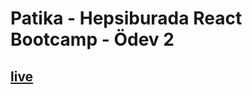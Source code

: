 # Patika - Hepsiburada React Bootcamp - Ödev 2

## [live](https://nifty-johnson-768036.netlify.app/)
